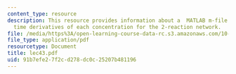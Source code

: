 ```yaml
---
content_type: resource
description: This resource provides information about a  MATLAB m-file returns the
  time derivatives of each concentration for the 2-reaction network.
file: /media/https%3A/open-learning-course-data-rc.s3.amazonaws.com/10-34-numerical-methods-applied-to-chemical-engineering-fall-2005/91b7efe27f2cd278dc0c25207b481196_lec43.pdf
file_type: application/pdf
resourcetype: Document
title: lec43.pdf
uid: 91b7efe2-7f2c-d278-dc0c-25207b481196
---
```

